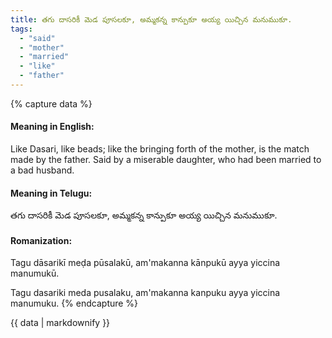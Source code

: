 ```yaml
---
title: తగు దాసరికీ మెడ పూసలకూ, అమ్మకన్న కాన్పుకూ అయ్య యిచ్చిన మనుముకూ.
tags:
  - "said"
  - "mother"
  - "married"
  - "like"
  - "father"
---
```


{% capture data %}
#### Meaning in English:
Like Dasari, like beads; like the bringing forth of the mother, is the match made by the father.
Said by a miserable daughter, who had been married to a bad husband.

#### Meaning in Telugu:
తగు దాసరికీ మెడ పూసలకూ, అమ్మకన్న కాన్పుకూ అయ్య యిచ్చిన మనుముకూ.

#### Romanization:
Tagu dāsarikī meḍa pūsalakū, am'makanna kānpukū ayya yiccina manumukū.

Tagu dasariki meda pusalaku, am'makanna kanpuku ayya yiccina manumuku.
{% endcapture %}

{{ data | markdownify }}

